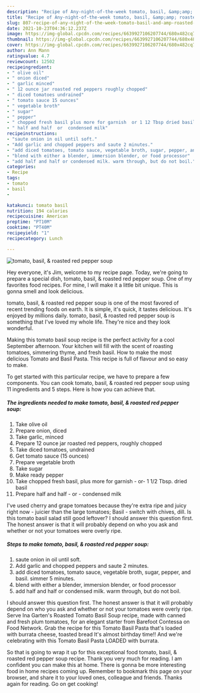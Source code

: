 ```yaml
---
description: "Recipe of Any-night-of-the-week tomato, basil, &amp;amp; roasted red pepper soup"
title: "Recipe of Any-night-of-the-week tomato, basil, &amp;amp; roasted red pepper soup"
slug: 807-recipe-of-any-night-of-the-week-tomato-basil-and-amp-roasted-red-pepper-soup
date: 2021-10-23T04:36:12.237Z
image: https://img-global.cpcdn.com/recipes/6639927106207744/680x482cq70/tomato-basil-roasted-red-pepper-soup-recipe-main-photo.jpg
thumbnail: https://img-global.cpcdn.com/recipes/6639927106207744/680x482cq70/tomato-basil-roasted-red-pepper-soup-recipe-main-photo.jpg
cover: https://img-global.cpcdn.com/recipes/6639927106207744/680x482cq70/tomato-basil-roasted-red-pepper-soup-recipe-main-photo.jpg
author: Ann Mann
ratingvalue: 4.7
reviewcount: 12502
recipeingredient:
- " olive oil"
- " onion diced"
- " garlic minced"
- " 12 ounce jar roasted red peppers roughly chopped"
- " diced tomatoes undrained"
- " tomato sauce 15 ounces"
- " vegetable broth"
- " sugar"
- " pepper"
- " chopped fresh basil plus more for garnish  or 1 12 Tbsp dried basil"
- " half and half  or  condensed milk"
recipeinstructions:
- "saute onion in oil until soft."
- "Add garlic and chopped peppers and saute 2 minutes."
- "add diced tomatoes, tomato sauce, vegetable broth, sugar, pepper, and basil. simmer 5 minutes."
- "blend with either a blender, immersion blender, or food processor"
- "add half and half or condensed milk. warm through, but do not boil."
categories:
- Recipe
tags:
- tomato
- basil
- 

katakunci: tomato basil  
nutrition: 194 calories
recipecuisine: American
preptime: "PT10M"
cooktime: "PT40M"
recipeyield: "1"
recipecategory: Lunch

---
```



![tomato, basil, &amp; roasted red pepper soup](https://img-global.cpcdn.com/recipes/6639927106207744/680x482cq70/tomato-basil-roasted-red-pepper-soup-recipe-main-photo.jpg)

Hey everyone, it's Jim, welcome to my recipe page. Today, we're going to prepare a special dish, tomato, basil, &amp; roasted red pepper soup. One of my favorites food recipes. For mine, I will make it a little bit unique. This is gonna smell and look delicious.

tomato, basil, &amp; roasted red pepper soup is one of the most favored of recent trending foods on earth. It is simple, it's quick, it tastes delicious. It's enjoyed by millions daily. tomato, basil, &amp; roasted red pepper soup is something that I've loved my whole life. They're nice and they look wonderful.

Making this tomato basil soup recipe is the perfect activity for a cool September afternoon. Your kitchen will fill with the scent of roasting tomatoes, simmering thyme, and fresh basil. How to make the most delicious Tomato and Basil Pasta. This recipe is full of flavour and so easy to make.


To get started with this particular recipe, we have to prepare a few components. You can cook tomato, basil, &amp; roasted red pepper soup using 11 ingredients and 5 steps. Here is how you can achieve that.

<!--inarticleads1-->

##### The ingredients needed to make tomato, basil, &amp; roasted red pepper soup:

1. Take  olive oil
1. Prepare  onion, diced
1. Take  garlic, minced
1. Prepare  12 ounce jar roasted red peppers, roughly chopped
1. Take  diced tomatoes, undrained
1. Get  tomato sauce (15 ounces)
1. Prepare  vegetable broth
1. Take  sugar
1. Make ready  pepper
1. Take  chopped fresh basil, plus more for garnish - or- 1 1/2 Tbsp. dried basil
1. Prepare  half and half - or - condensed milk


I&#39;ve used cherry and grape tomatoes because they&#39;re extra ripe and juicy right now - juicier than the large tomatoes; Basil - switch with chives, dill. Is this tomato basil salad still good leftover? I should answer this question first. The honest answer is that it will probably depend on who you ask and whether or not your tomatoes were overly ripe. 

<!--inarticleads2-->

##### Steps to make tomato, basil, &amp; roasted red pepper soup:

1. saute onion in oil until soft.
1. Add garlic and chopped peppers and saute 2 minutes.
1. add diced tomatoes, tomato sauce, vegetable broth, sugar, pepper, and basil. simmer 5 minutes.
1. blend with either a blender, immersion blender, or food processor
1. add half and half or condensed milk. warm through, but do not boil.


I should answer this question first. The honest answer is that it will probably depend on who you ask and whether or not your tomatoes were overly ripe. Serve Ina Garten&#39;s Roasted Tomato Basil Soup recipe, made with canned and fresh plum tomatoes, for an elegant starter from Barefoot Contessa on Food Network. Grab the recipe for this Tomato Basil Pasta that&#39;s loaded with burrata cheese, toasted bread It&#39;s almost birthday time!! And we&#39;re celebrating with this Tomato Basil Pasta LOADED with burrata. 

So that is going to wrap it up for this exceptional food tomato, basil, &amp; roasted red pepper soup recipe. Thank you very much for reading. I am confident you can make this at home. There is gonna be more interesting food in home recipes coming up. Remember to bookmark this page on your browser, and share it to your loved ones, colleague and friends. Thanks again for reading. Go on get cooking!
